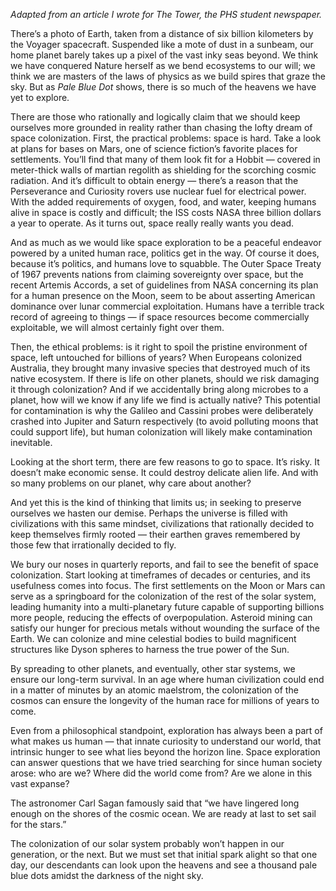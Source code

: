 <!--
.. title: Settling the Heavens
.. slug: settling-the-heavens
.. date: 2023-04-06 21:25:56 UTC-04:00
.. tags: 
.. category: 
.. link: 
.. description: 
.. type: text
-->

*Adapted from an article I wrote for The Tower, the PHS student newspaper.*

There’s a photo of Earth, taken from a distance of six billion kilometers by the Voyager spacecraft. Suspended like a mote of dust in a sunbeam, our home planet barely takes up a pixel of the vast inky seas beyond. We think we have conquered Nature herself as we bend ecosystems to our will; we think we are masters of the laws of physics as we build spires that graze the sky. But as *Pale Blue Dot* shows, there is so much of the heavens we have yet to explore.
<!-- TEASER_END -->
There are those who rationally and logically claim that we should keep ourselves more grounded in reality rather than chasing the lofty dream of space colonization. First, the practical problems: space is hard. Take a look at plans for bases on Mars, one of science fiction’s favorite places for settlements. You’ll find that many of them look fit for a Hobbit — covered in meter-thick walls of martian regolith as shielding for the scorching cosmic radiation. And it’s difficult to obtain energy — there’s a reason that the Perseverance and Curiosity rovers use nuclear fuel for electrical power. With the added requirements of oxygen, food, and water, keeping humans alive in space is costly and difficult; the ISS costs NASA three billion dollars a year to operate. As it turns out, space really really wants you dead.

And as much as we would like space exploration to be a peaceful endeavor powered by a united human race, politics get in the way. Of course it does, because it’s politics, and humans love to squabble. The Outer Space Treaty of 1967 prevents nations from claiming sovereignty over space, but the recent Artemis Accords, a set of guidelines from NASA concerning its plan for a human presence on the Moon, seem to be about asserting American dominance over lunar commercial exploitation. Humans have a terrible track record of agreeing to things — if space resources become commercially exploitable, we will almost certainly fight over them.

Then, the ethical problems: is it right to spoil the pristine environment of space, left untouched for billions of years? When Europeans colonized Australia, they brought many invasive species that destroyed much of its native ecosystem. If there is life on other planets, should we risk damaging it through colonization? And if we accidentally bring along microbes to a planet, how will we know if any life we find is actually native? This potential for contamination is why the Galileo and Cassini probes were deliberately crashed into Jupiter and Saturn respectively (to avoid polluting moons that could support life), but human colonization will likely make contamination inevitable.

Looking at the short term, there are few reasons to go to space. It’s risky. It doesn’t make economic sense. It could destroy delicate alien life. And with so many problems on our planet, why care about another?

And yet this is the kind of thinking that limits us; in seeking to preserve ourselves we hasten our demise. Perhaps the universe is filled with civilizations with this same mindset, civilizations that rationally decided to keep themselves firmly rooted — their earthen graves remembered by those few that irrationally decided to fly.

We bury our noses in quarterly reports, and fail to see the benefit of space colonization. Start looking at timeframes of decades or centuries, and its usefulness comes into focus. The first settlements on the Moon or Mars can serve as a springboard for the colonization of the rest of the solar system, leading humanity into a multi-planetary future capable of supporting billions more people, reducing the effects of overpopulation. Asteroid mining can satisfy our hunger for precious metals without wounding the surface of the Earth. We can colonize and mine celestial bodies to build magnificent structures like Dyson spheres to harness the true power of the Sun.

By spreading to other planets, and eventually, other star systems, we ensure our long-term survival. In an age where human civilization could end in a matter of minutes by an atomic maelstrom, the colonization of the cosmos can ensure the longevity of the human race for millions of years to come.

Even from a philosophical standpoint, exploration has always been a part of what makes us human — that innate curiosity to understand our world, that intrinsic hunger to see what lies beyond the horizon line. Space exploration can answer questions that we have tried searching for since human society arose: who are we? Where did the world come from? Are we alone in this vast expanse?

The astronomer Carl Sagan famously said that “we have lingered long enough on the shores of the cosmic ocean. We are ready at last to set sail for the stars.”

The colonization of our solar system probably won’t happen in our generation, or the next. But we must set that initial spark alight so that one day, our descendants can look upon the heavens and see a thousand pale blue dots amidst the darkness of the night sky.